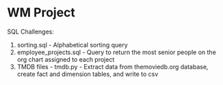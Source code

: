 # WM Project

SQL Challenges:
1. sorting.sql - Alphabetical sorting query
2. employee_projects.sql - Query to return the most senior people on the org chart assigned to each project
3. TMDB files - tmdb.py - Extract data from themoviedb.org database, create fact and dimension tables, and write to csv
